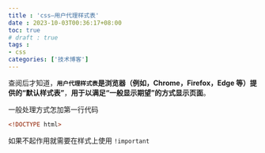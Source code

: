 ```yaml
---
title : 'css—用户代理样式表'
date : 2023-10-03T00:36:17+08:00
toc: true
# draft : true
tags :
- css 
categories: ['技术博客']
---
```

<p>查阅后才知道，<strong><code>用户代理样式表</code>是浏览器（例如，Chrome，Firefox，Edge 等）提供的“默认样式表”</strong>，<strong>用于以满足“一般显示期望”的方式显示页面</strong>。</p>

一般处理方式怎加第一行代码
```html
<!DOCTYPE html>
```

如果不起作用就需要在样式上使用 `!important`